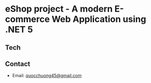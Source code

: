 # eShop project - A modern E-commerce Web Application using .NET 5 

## Tech

## Contact
- Email: quocchuong45@gmail.com